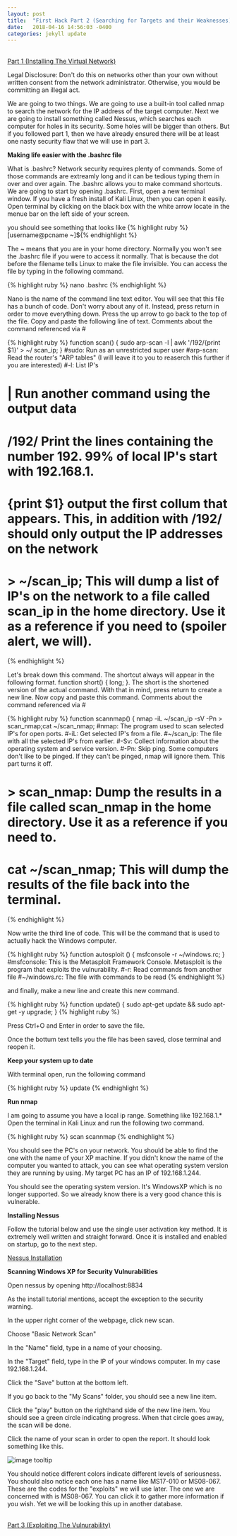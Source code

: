 ```yaml
---
layout: post
title:  "First Hack Part 2 (Searching for Targets and their Weaknesses)"
date:   2018-04-16 14:56:03 -0400
categories: jekyll update
---
```


<br>[Part 1 (Installing The Virtual Network)][part-1]

Legal Disclosure: Don't do this on networks other than your own without written consent from the network administrator. Otherwise, you would be committing an illegal act.

We are going to two things. We are going to use a built-in tool called nmap to search the network for the IP address of the target computer. Next we are going to install something called Nessus, which searches each computer for holes in its security. Some holes will be bigger than others. But if you followed part 1, then we have already ensured there will be at least one nasty security flaw that we will use in part 3.

<b>Making life easier with the .bashrc file</b>

What is .bashrc? Network security requires plenty of commands. Some of those commands are extreamly long and it can be tedious typing them in over and over again. The .bashrc allows you to make command shortcuts. We are going to start by opening .bashrc. First, open a new terminal window. If you have a fresh install of Kali Linux, then you can open it easily. Open terminal by clicking on the black box with the white arrow locate in the menue bar on the left side of your screen.

you should see something that looks like {% highlight ruby %}[username@pcname ~]${% endhighlight %}

The ~ means that you are in your home directory. Normally you won't see the .bashrc file if you were to access it normally. That is because the dot before the filename tells Linux to make the file invisible. You can access the file by typing in the following command.

{% highlight ruby %}
nano .bashrc
{% endhighlight %}

Nano is the name of the command line text editor. You will see that this file has a bunch of code. Don't worry about any of it. Instead, press return in order to move everything down. Press the up arrow to go back to the top of the file. Copy and paste the following line of text. Comments about the command referenced via #

{% highlight ruby %}
function scan() { sudo arp-scan -l | awk '/192/{print $1}' > ~/ scan_ip; }
#sudo: Run as an unrestricted super user
#arp-scan: Read the router's "ARP tables" (I will leave it to you to reaserch this further if you are interested)
#-l: List IP's
# | Run another command using the output data
# /192/ Print the lines containing the number 192. 99% of local IP's start with 192.168.1.
# {print $1} output the first collum that appears. This, in addition with /192/ should only output the IP addresses on the network
# > ~/scan_ip; This will dump a list of IP's on the network to a file called scan_ip in the home directory. Use it as a reference if you need to (spoiler alert, we will).
{% endhighlight %}

Let's break down this command. The shortcut always will appear in the following format. function short() { long; }. The short is the shortened version of the actual command. With that in mind, press return to create a new line. Now copy and paste this command. Comments about the command referenced via #

{% highlight ruby %}
function scannmap() { nmap -iL ~/scan_ip -sV -Pn > scan_nmap;cat ~/scan_nmap;
#nmap: The program used to scan selected IP's for open ports.
#-iL: Get selected IP's from a file.
#~/scan_ip: The file with all the selected IP's from earlier.
#-Sv: Collect information about the operating system and service version.
#-Pn: Skip ping. Some computers don't like to be pinged. If they can't be pinged, nmap will ignore them. This part turns it off.
# > scan_nmap: Dump the results in a file called scan_nmap in the home directory. Use it as a reference if you need to.
# cat ~/scan_nmap; This will dump the results of the file back into the terminal.
{% endhighlight %}

Now write the third line of code. This will be the command that is used to actually hack the Windows computer.

{% highlight ruby %}
function autosploit () { msfconsole -r ~/windows.rc; }
#msfconsole: This is the Metasploit Framework Console. Metasploit is the program that exploits the vulnurability.
#-r: Read commands from another file
#~/windows.rc: The file with commands to be read
{% endhighlight %}

and finally, make a new line and create this new command.

{% highlight ruby %}
function update() { sudo apt-get update && sudo apt-get -y upgrade; }
{% highlight ruby %}

Press Ctrl+O and Enter in order to save the file.

Once the bottum text tells you the file has been saved, close terminal and reopen it.

<b>Keep your system up to date</b>

With terminal open, run the following command

{% highlight ruby %}
update
{% endhighlight %}

<b>Run nmap</b>

I am going to assume you have a local ip range. Something like 192.168.1.* Open the terminal in Kali Linux and run the following two command.

{% highlight ruby %}
scan
scannmap
{% endhighlight %}

You should see the PC's on your network. You should be able to find the one with the name of your XP machine. If you didn't know the name of the computer you wanted to attack, you can see what operating system version they are running by using. My target PC has an IP of 192.168.1.244. 

You should see the operating system version. It's WindowsXP which is no longer supported. So we already know there is a very good chance this is vulnerable.

<b>Installing Nessus</b>

Follow the tutorial below and use the single user activation key method. It is extremely well written and straight forward. Once it is installed and enabled on startup, go to the next step.

[Nessus Installation][Nessus-Install]

<b>Scanning Windows XP for Security Vulnurabilities</b>

Open nessus by opening http://localhost:8834

As the install tutorial mentions, accept the exception to the security warning.

In the upper right corner of the webpage, click new scan.

Choose "Basic Network Scan"

In the "Name" field, type in a name of your choosing.

In the "Target" field, type in the IP of your windows computer. In my case 192.168.1.244.

Click the "Save" button at the bottom left.

If you go back to the "My Scans" folder, you should see a new line item.

Click the "play" button on the righthand side of the new line item. You should see a green circle indicating progress. When that circle goes away, the scan will be done.

Click the name of your scan in order to open the report. It should look something like this.

![image tooltip](/blog/images/ms08_067/nessus.JPG)

You should notice different colors indicate different levels of seriousness. You should also notice each one has a name like MS17-010 or MS08-067. These are the codes for the "exploits" we will use later. The one we are concerned with is MS08-067. You can click it to gather more information if you wish. Yet we will be looking this up in another database.

<br>[Part 3 (Exploiting The Vulnurability)][part-3]

[part-1]: MS08_067_Part_1.html
[part-3]: MS08_067_Part_3.html
[Nessus-Install]: https://www.tenable.com/blog/getting-started-with-nessus-on-kali-linux
[Nessus-Open]: http://localhost:8834